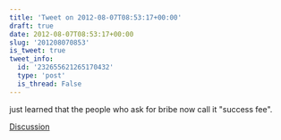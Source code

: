 ```yaml
---
title: 'Tweet on 2012-08-07T08:53:17+00:00'
draft: true
date: 2012-08-07T08:53:17+00:00
slug: '201208070853'
is_tweet: true
tweet_info:
  id: '232655621265170432'
  type: 'post'
  is_thread: False
---
```




just learned that the people who ask for bribe now call it "success fee".

[Discussion](https://x.com/sytelus/status/232655621265170432)
